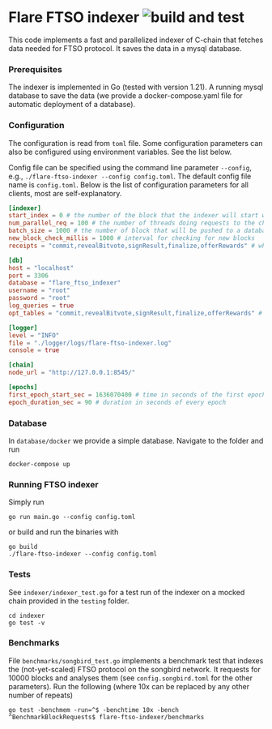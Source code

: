 # Flare FTSO indexer ![build and test](https://github.com/flare-foundation/flare-ftso-indexer/actions/workflows/build_and_test.yml/badge.svg)

This code implements a fast and parallelized indexer of C-chain that fetches data needed for
FTSO protocol. It saves the data in a mysql database.

### Prerequisites

The indexer is implemented in Go (tested with version 1.21). A running mysql database to save the data (we provide a
docker-compose.yaml file for automatic deployment of a database).

### Configuration

The configuration is read from `toml` file. Some configuration
parameters can also be configured using environment variables. See the list below.

Config file can be specified using the command line parameter `--config`, e.g., `./flare-ftso-indexer --config config.toml`.
The default config file name is `config.toml`.
Below is the list of configuration parameters for all clients, most are self-explanatory.

```toml
[indexer]
start_index = 0 # the number of the block that the indexer will start with
num_parallel_req = 100 # the number of threads doing requests to the chain in parallel
batch_size = 1000 # the number of block that will be pushed to a database in a batch
new_block_check_millis = 1000 # interval for checking for new blocks
receipts = "commit,revealBitvote,signResult,finalize,offerRewards" # which type of transactions should have their receipt checked if they succeeded

[db]
host = "localhost"
port = 3306
database = "flare_ftso_indexer"
username = "root"
password = "root"
log_queries = true
opt_tables = "commit,revealBitvote,signResult,finalize,offerRewards" # which type of transactions should have their data extracted and saved into a separate DB table

[logger]
level = "INFO"
file = "./logger/logs/flare-ftso-indexer.log"
console = true

[chain]
node_url = "http://127.0.0.1:8545/"

[epochs]
first_epoch_start_sec = 1636070400 # time in seconds of the first epoch
epoch_duration_sec = 90 # duration in seconds of every epoch
```

### Database

In `database/docker` we provide a simple database. Navigate to the folder and run

```
docker-compose up
```

### Running FTSO indexer

Simply run

```
go run main.go --config config.toml
```

or build and run the binaries with

```
go build
./flare-ftso-indexer --config config.toml
```

### Tests

See `indexer/indexer_test.go` for a test run of the indexer on a mocked chain provided in the `testing` folder.

```
cd indexer
go test -v
```

### Benchmarks

File `benchmarks/songbird_test.go` implements a benchmark test that indexes the (not-yet-scaled) FTSO
protocol on the songbird network. It requests for 10000 blocks and analyses them (see `config.songbird.toml`
for the other parameters).
Run the following (where 10x can be replaced by any other number of repeats)

```
go test -benchmem -run=^$ -benchtime 10x -bench ^BenchmarkBlockRequests$ flare-ftso-indexer/benchmarks
```
